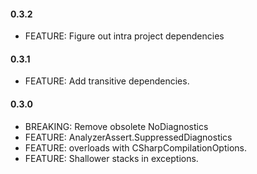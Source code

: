 #### 0.3.2
* FEATURE: Figure out intra project dependencies

#### 0.3.1
* FEATURE: Add transitive dependencies.

#### 0.3.0
* BREAKING: Remove obsolete NoDiagnostics
* FEATURE: AnalyzerAssert.SuppressedDiagnostics
* FEATURE: overloads with CSharpCompilationOptions.
* FEATURE: Shallower stacks in exceptions.

